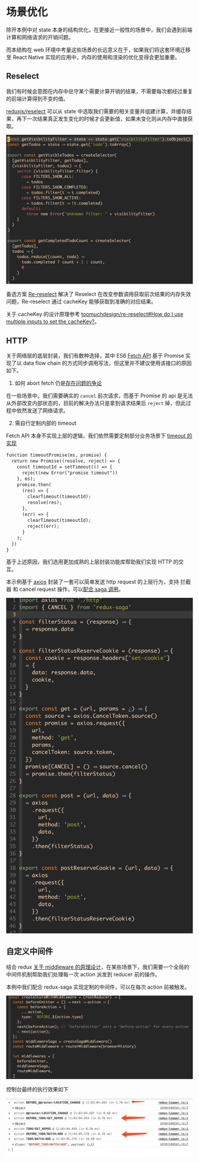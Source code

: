 # 场景优化

除开本例中对 state 本身的结构优化，在更接近一般性的场景中，我们会遇到前端计算和网络请求的开销问题。

而本结构在 web 环境中考量这些场景的长远意义在于，如果我们将这套环境迁移至 React Native 实现的应用中，内存的使用和渲染的优化变得会更加重要。

## Reselect

我们有时候会意图在内存中驻守某个需要计算开销的结果，不需要每次都经过重复的前端计算得到不变的值。

[reduxjs/reselect](https://github.com/reduxjs/reselect) 可以从 state 中选取我们需要的相关变量并组建计算，并缓存结果，再下一次结果真正发生变化的时候才会更新值，如果未变化则从内存中直接获取。

![reselect](./imgs/reselect.png)

备选方案 [Re-reselect](https://github.com/toomuchdesign/re-reselect) 解决了 Reselect 在改变参数调用获取前次结果的内存失效问题，Re-reselect 通过 cacheKey 能够获取到准确的对应结果。

关于 cacheKey 的设计原理参考 [toomuchdesign/re-reselect#How do I use multiple inputs to set the cacheKey?](https://github.com/toomuchdesign/re-reselect#how-do-i-use-multiple-inputs-to-set-the-cachekey)。

## HTTP

关于网络层的底层封装，我们有数种选择，其中 ES6 [Fetch API](https://developer.mozilla.org/en-US/docs/Web/API/Fetch_API) 基于 Promise 实现了以 data flow chain 的方式同步调用写法，但这里并不建议使用该接口的原因如下。

1. 如何 abort fetch 仍是[存在问题的争论](https://github.com/whatwg/fetch/issues/27)


  在一些场景中，我们需要确实的 `cancel` 前次请求，而基于 Promise 的 api 是无法从外部改变内部状态的，目前的解决办法只是拿到请求结果后 `reject` 掉，但此过程中依然发送了网络请求。
  
2. 需自行定制内部的 timeout

  Fetch API 本身不实现上层的逻辑，我们依然需要定制部分业务场景下 [timeout 的实现](https://github.com/github/fetch/issues/175)
  
  ```
  function timeoutPromise(ms, promise) {
    return new Promise((resolve, reject) => {
      const timeoutId = setTimeout(() => {
        reject(new Error("promise timeout"))
      }, ms);
      promise.then(
        (res) => {
          clearTimeout(timeoutId);
          resolve(res);
        },
        (err) => {
          clearTimeout(timeoutId);
          reject(err);
        }
      );
    })
  }
  ```

基于上述原因，我们选用更加成熟的上层封装功能库帮助我们实现 HTTP 的交互。

本示例基于 [axios](https://github.com/axios/axios) 封装了一套可以简单发送 http request 的上层行为，支持 拦截器 和 cancel request 操作，可以[配合 saga 调用](https://github.com/redux-saga/redux-saga/issues/701)。

![axios](./imgs/axios.png)

## 自定义中间件

结合 redux [关于 middleware 的原理设计](https://redux.js.org/advanced/middleware)，在某些场景下，我们需要一个全局的中间件机制帮助我们处理每一次 action 派发到 reducer 前的操作。

本例中我们配合 redux-saga 实现定制的中间件，可以在每次 action 前被触发。

![before-action](./imgs/before-action.png)

控制台最终的执行效果如下

![logger](./imgs/logger.png)